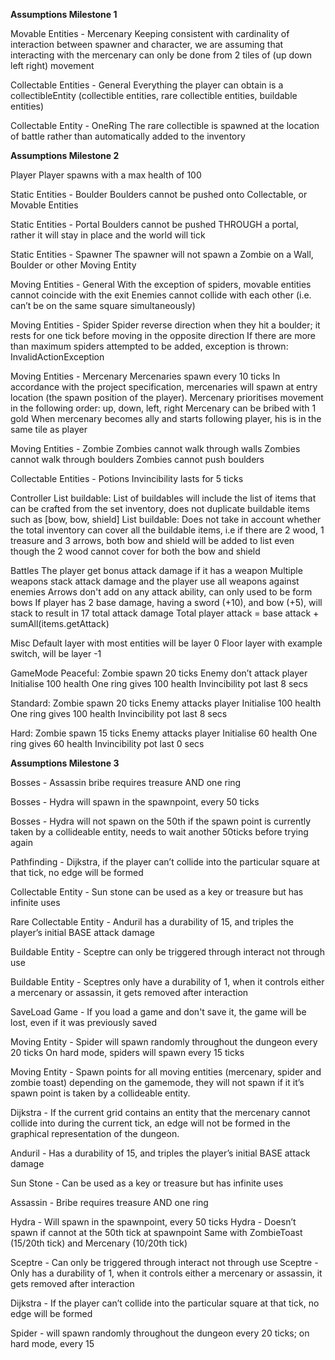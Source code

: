 **Assumptions Milestone 1**

Movable Entities - Mercenary
Keeping consistent with cardinality of interaction between spawner and character, we are assuming that interacting with the mercenary can only be done from 2 tiles of (up down left right)  movement

Collectable Entities - General
Everything the player can obtain is a collectibleEntity (collectible entities, rare collectible entities, buildable entities)

Collectable Entity - OneRing
The rare collectible is spawned at the location of battle rather than automatically added to the inventory




**Assumptions Milestone 2**

Player
Player spawns with a max health of 100


Static Entities - Boulder
Boulders cannot be pushed onto Collectable, or Movable Entities


Static Entities - Portal
Boulders cannot be pushed THROUGH a portal, rather it will stay in place and the world will tick

Static Entities - Spawner
The spawner will not spawn a Zombie on a Wall, Boulder or other Moving Entity

Moving Entities - General
With the exception of spiders, movable entities cannot coincide with the exit
Enemies cannot collide with each other (i.e. can’t be on the same square simultaneously)

Moving Entities - Spider
Spider reverse direction when they hit a boulder; it rests for one tick before moving in the opposite direction
If there are more than maximum spiders attempted to be added, exception is thrown: InvalidActionException


Moving Entities - Mercenary
Mercenaries spawn every 10 ticks
In accordance with the project specification, mercenaries will spawn at entry location (the spawn position of the player).
Mercenary prioritises movement in the following order: up, down, left, right
Mercenary can be bribed with 1 gold
When mercenary becomes ally and starts following player, his is in the same tile as player


Moving Entities - Zombie
Zombies cannot walk through walls
Zombies cannot walk through boulders
Zombies cannot push boulders

Collectable Entities - Potions
Invincibility lasts for 5 ticks

Controller
List<String> buildable: List of buildables will include the list of items that can be crafted from the set inventory, does not duplicate buildable items such as [bow, bow, shield]
List<String> buildable: Does not take in account whether the total inventory can cover all the buildable items, i.e if there are 2 wood, 1 treasure and 3 arrows, both bow and shield will be added to list even though the 2 wood cannot cover for both the bow and shield

Battles
The player get bonus attack damage if it has a weapon
Multiple weapons stack attack damage and the player use all weapons against enemies
Arrows don't add on any attack ability, can only used to be form bows
If player has 2 base damage, having a sword (+10), and bow (+5), will stack to result in  17 total attack damage
Total player attack = base attack + sumAll(items.getAttack)

Misc
Default layer with most entities will be layer 0
Floor layer with example switch, will be layer -1

GameMode
Peaceful:
Zombie spawn 20 ticks
Enemy don’t attack player
Initialise 100 health
One ring gives 100 health
Invincibility pot last 8 secs

Standard:
Zombie spawn 20 ticks
Enemy attacks player
Initialise 100 health
One ring gives 100 health
Invincibility pot last 8 secs

Hard:
Zombie spawn 15 ticks
Enemy attacks player
Initialise 60 health
One ring gives 60 health
Invincibility pot last 0 secs


**Assumptions Milestone 3**

Bosses - Assassin bribe requires treasure AND one ring

Bosses - Hydra will spawn in the spawnpoint, every 50 ticks

Bosses - Hydra will not spawn on the 50th if the spawn point is currently taken by a collideable entity, needs to wait another 50ticks before trying again

Pathfinding - Dijkstra, if the player can’t collide into the particular square at that tick, no edge will be formed

Collectable Entity - Sun stone can be used as a key or treasure but has infinite uses

Rare Collectable Entity - Anduril has a durability of 15, and triples the player’s initial BASE attack damage

Buildable Entity - Sceptre can only be triggered through interact not through use

Buildable Entity - Sceptres only have a durability of 1, when it controls either a mercenary or assassin, it gets removed after interaction 

SaveLoad Game - If you load a game and don't save it, the game will be lost, even if it was previously saved

Moving Entity - Spider will spawn randomly throughout the dungeon every 20 ticks
On hard mode, spiders will spawn every 15 ticks

Moving Entity - Spawn points for all moving entities (mercenary, spider and zombie toast) depending on the gamemode, they will not spawn if it it’s spawn point is taken by a collideable entity.

Dijkstra - If the current grid contains an entity that the mercenary cannot collide into during the current tick, an edge will not be formed in the graphical representation of the dungeon.

Anduril - Has a durability of 15, and triples the player’s initial BASE attack damage

Sun Stone -  Can be used as a key or treasure but has infinite uses

Assassin - Bribe requires treasure AND one ring

Hydra - Will spawn in the spawnpoint, every 50 ticks
Hydra - Doesn’t spawn if cannot at the 50th tick at spawnpoint
Same with ZombieToast (15/20th tick) and Mercenary (10/20th tick)

Sceptre - Can only be triggered through interact not through use
Sceptre - Only has a durability of 1, when it controls either a mercenary or assassin, it gets removed after interaction 

Dijkstra - If the player can’t collide into the particular square at that tick, no edge will be formed

Spider - will spawn randomly throughout the dungeon every 20 ticks; on hard mode, every 15
